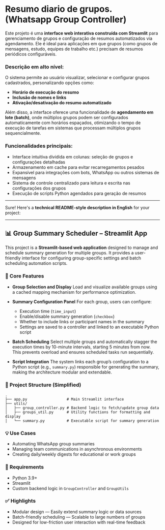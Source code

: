 # Resumo diario de grupos. (Whatsapp Group Controller)
Este projeto é uma **interface web interativa construída com Streamlit** para gerenciamento de grupos e configuração de resumos automatizados via agendamento. Ele é ideal para aplicações em que grupos (como grupos de mensagens, estudo, equipes de trabalho etc.) precisam de resumos periódicos configuráveis.

### Descrição em alto nível:

O sistema permite ao usuário visualizar, selecionar e configurar grupos cadastrados, personalizando opções como:

* **Horário de execução do resumo**
* **Inclusão de nomes e links**
* **Ativação/desativação do resumo automatizado**

Além disso, a interface oferece uma funcionalidade de **agendamento em lote (batch)**, onde múltiplos grupos podem ser configurados automaticamente com horários espaçados, otimizando o tempo de execução de tarefas em sistemas que processam múltiplos grupos sequencialmente.

### Funcionalidades principais:

* Interface intuitiva dividida em colunas: seleção de grupos e configurações detalhadas
* Armazenamento em cache para evitar recarregamentos pesados
* Expansível para integrações com bots, WhatsApp ou outros sistemas de mensagens
* Sistema de controle centralizado para leitura e escrita nas configurações dos grupos
* Execução de scripts Python agendados para geração de resumos
---

Sure! Here's a **technical README-style description in English** for your project:

---

## 📊 Group Summary Scheduler – Streamlit App

This project is a **Streamlit-based web application** designed to manage and schedule summary generation for multiple groups. It provides a user-friendly interface for configuring group-specific settings and batch scheduling automation scripts.

### 🔧 Core Features

* **Group Selection and Display**
  Load and visualize available groups using a cached mapping mechanism for performance optimization.

* **Summary Configuration Panel**
  For each group, users can configure:

  * Execution time (`time_input`)
  * Enable/disable summary generation (`checkbox`)
  * Whether to include links or participant names in the summary
  * Settings are saved to a controller and linked to an executable Python script

* **Batch Scheduling**
  Select multiple groups and automatically stagger the execution times by 10-minute intervals, starting 5 minutes from now. This prevents overload and ensures scheduled tasks run sequentially.

* **Script Integration**
  The system links each group’s configuration to a Python script (e.g., `summary.py`) responsible for generating the summary, making the architecture modular and extendable.

### 🧩 Project Structure (Simplified)

```
.
├── app.py                  # Main Streamlit interface
├── utils/
│   ├── group_controller.py # Backend logic to fetch/update group data
│   ├── groups_util.py      # Utility functions for formatting and display
│   └── summary.py          # Executable script for summary generation
```

### 💡 Use Cases

* Automating WhatsApp group summaries
* Managing team communications in asynchronous environments
* Creating daily/weekly digests for educational or work groups

### 🚀 Requirements

* Python 3.9+
* Streamlit
* Custom backend logic in `GroupController` and `GroupUtils`

### ✅ Highlights

* Modular design — Easily extend summary logic or data sources
* Batch-friendly scheduling — Scalable to large numbers of groups
* Designed for low-friction user interaction with real-time feedback


